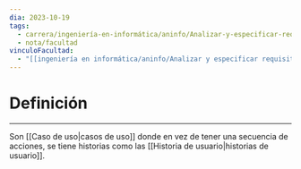 ```yaml
---
dia: 2023-10-19
tags:
  - carrera/ingeniería-en-informática/aninfo/Analizar-y-especificar-requisitos
  - nota/facultad
vinculoFacultad:
  - "[[ingeniería en informática/aninfo/Analizar y especificar requisitos/Resumen.md]]"
---
```

# Definición
---
Son [[Caso de uso|casos de uso]] donde en vez de tener una secuencia de acciones, se tiene historias como las [[Historia de usuario|historias de usuario]].